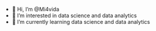 - 👋 Hi, I’m @Mi4vida
- 👀 I’m interested in data science and data analytics
- 🌱 I’m currently learning data science and data analytics

<!---
Mi4vida/Mi4vida is a ✨ special ✨ repository because its `README.md` (this file) appears on your GitHub profile.
You can click the Preview link to take a look at your changes.
--->
